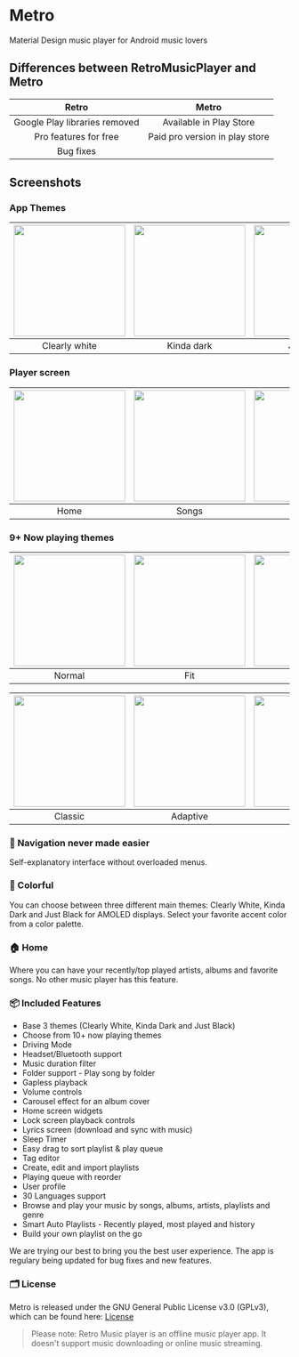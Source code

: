 # Metro

Material Design music player for Android music lovers


## Differences between RetroMusicPlayer and Metro
|Retro|Metro|
|:---:|:---:|
|Google Play libraries removed|Available in Play Store|
|Pro features for free|Paid pro version in play store|
|Bug fixes||

## Screenshots
### App Themes
| <img src="screenshots/home.jpeg" width="200"/> | <img src="screenshots/home_dark.jpeg" width="200"/> | <img src="screenshots/home_black.jpeg" width="200"/> |
|:---:|:---:|:---:|
|Clearly white| Kinda dark | Just black|

### Player screen
| <img src="screenshots/home.jpeg" width="200"/>| <img src="screenshots/list.jpeg" width="200"/>| <img src="screenshots/albums.jpeg" width="200"/>| <img src="screenshots/settings.jpeg" width="200"/>|
|:---:|:---:|:---:|:---:|
| Home | Songs | Albums | Settings |

### 9+ Now playing themes
 
| <img src="screenshots/np_normal.jpeg" width="200"/>	|<img src="screenshots/np_fit.jpeg" width="200"/>|   <img src="screenshots/np_flat.jpeg" width="200"/>  	|    <img src="screenshots/np_color.jpeg" width="200"/> 	|     <img src="screenshots/np_material.jpeg" width="200"/>	|
|:-----:	|:-----:	|:-----:	|:-----:	|:-----:	|
| Normal 	| Fit 	| Flat 	| Color 	| Material 	|

| <img src="screenshots/no_classic.jpeg" width="200"/>	|<img src="screenshots/np_adaptive.jpeg" width="200"/>|   <img src="screenshots/np_blur.jpeg" width="200"/>  	|    <img src="screenshots/np_tiny.jpeg" width="200"/> 	|     <img src="screenshots/np_peak.jpeg" width="200"/>	|
|:-----:	|:-----:	|:-----:	|:-----:	|:-----:	|
| Classic 	| Adaptive 	| Blur 	| Tiny 	| Peak 	|

### 🧭 Navigation never made easier 
Self-explanatory interface without overloaded menus.

### 🎨 Colorful
You can choose between three different main themes: Clearly White, Kinda
Dark and Just Black for AMOLED displays. Select your favorite accent
color from a color palette.

### 🏠 Home
Where you can have your recently/top played artists, albums and
favorite songs. No other music player has this feature.

### 📦 Included Features
-  Base 3 themes (Clearly White, Kinda Dark and Just Black)
-  Choose from 10+ now playing themes
-  Driving Mode
-  Headset/Bluetooth support
-  Music duration filter
-  Folder support - Play song by folder
-  Gapless playback
-  Volume controls
-  Carousel effect for an album cover
-  Home screen widgets
-  Lock screen playback controls
-  Lyrics screen (download and sync with music)
-  Sleep Timer
-  Easy drag to sort playlist & play queue
-  Tag editor
-  Create, edit and import playlists
-  Playing queue with reorder
-  User profile
-  30 Languages support
-  Browse and play your music by songs, albums, artists, playlists and
  genre
-  Smart Auto Playlists - Recently played, most played and history
-  Build your own playlist on the go


We are trying our best to bring you the best user experience. The app is regulary being updated for bug fixes and new features.

### 🗂️ License

Metro is released under the GNU General Public License v3.0
(GPLv3), which can be found here: [License](LICENSE.md)


>Please note: Retro Music player is an offline music player app. It
>doesn't support music downloading or online music streaming.
